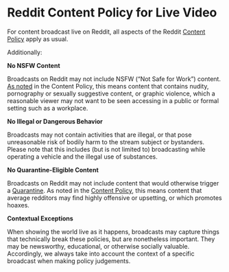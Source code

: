 Reddit Content Policy for Live Video
====================================

For content broadcast live on Reddit, all aspects of the Reddit [Content Policy](https://www.redditinc.com/policies/content-policy) apply as usual.

Additionally:

**No NSFW Content**

Broadcasts on Reddit may not include NSFW (“Not Safe for Work”) content. [As noted](https://www.redditinc.com/policies/content-policy#text-content3) in the Content Policy, this means content that contains nudity, pornography or sexually suggestive content, or graphic violence, which a reasonable viewer may not want to be seen accessing in a public or formal setting such as a workplace.

**No Illegal or Dangerous Behavior**

Broadcasts may not contain activities that are illegal, or that pose unreasonable risk of bodily harm to the stream subject or bystanders. Please note that this includes (but is not limited to) broadcasting while operating a vehicle and the illegal use of substances.

**No Quarantine-Eligible Content**

Broadcasts on Reddit may not include content that would otherwise trigger a [Quarantine](https://www.reddithelp.com/en/categories/rules-reporting/account-and-community-restrictions/quarantined-subreddits). As noted in the [Content Policy](https://www.redditinc.com/policies/content-policy), this means content that average redditors may find highly offensive or upsetting, or which promotes hoaxes.

**Contextual Exceptions**

When showing the world live as it happens, broadcasts may capture things that technically break these policies, but are nonetheless important. They may be newsworthy, educational, or otherwise socially valuable. Accordingly, we always take into account the context of a specific broadcast when making policy judgements.